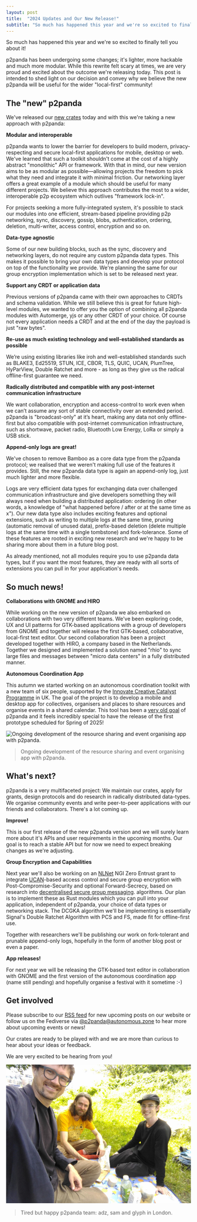 ```yaml
---
layout: post
title:  "2024 Updates and Our New Release!"
subtitle: "So much has happened this year and we're so excited to finally tell you about it!"
---
```


So much has happened this year and we're so excited to finally tell you about it!

p2panda has been undergoing some changes; it's lighter, more hackable and much more modular. While this rewrite felt scary at times, we are very proud and excited about the outcome we're releasing today. This post is intended to shed light on our decision and convey why we believe the new p2panda will be useful for the wider "local-first" community!

## The "new" p2panda

We've released our [new crates](https://github.com/p2panda/p2panda) today and with this we're taking a new approach with p2panda:

**Modular and interoperable**

p2panda wants to lower the barrier for developers to build modern, privacy-respecting and secure local-first applications for mobile, desktop or web. We've learned that such a toolkit shouldn't come at the cost of a highly abstract "monolithic" API or framework. With that in mind, our new version aims to be as modular as possible—allowing projects the freedom to pick what they need and integrate it with minimal friction. Our networking layer offers a great example of a module which should be useful for many different projects. We believe this approach contributes the most to a wider, interoperable p2p ecosystem which outlives "framework lock-in".

For projects seeking a more fully-integrated system, it's possible to stack our modules into one efficient, stream-based pipeline providing p2p networking, sync, discovery, gossip, blobs, authentication, ordering, deletion, multi-writer, access control, encryption and so on.

**Data-type agnostic**

Some of our new building blocks, such as the sync, discovery and networking layers, do not require any custom p2panda data types. This makes it possible to bring your own data types and develop your protocol on top of the functionality we provide. We're planning the same for our group encryption implementation which is set to be released next year.

**Support any CRDT or application data**

Previous versions of p2panda came with their own approaches to CRDTs and schema validation. While we still believe this is great for future high-level modules, we wanted to offer you the option of combining all p2panda modules with Automerge, yjs or any other CRDT of your choice. Of course not every application needs a CRDT and at the end of the day the payload is just "raw bytes".

**Re-use as much existing technology and well-established standards as possible**

We’re using existing libraries like iroh and well-established standards such as BLAKE3, Ed25519, STUN, ICE, CBOR, TLS, QUIC, UCAN, PlumTree, HyParView, Double Ratchet and more - as long as they give us the radical offline-first guarantee we need.

**Radically distributed and compatible with any post-internet communication infrastructure**

We want collaboration, encryption and access-control to work even when we can’t assume any sort of stable connectivity over an extended period. p2panda is "broadcast-only" at it’s heart, making any data not only offline-first but also compatible with post-internet communication infrastructure, such as shortwave, packet radio, Bluetooth Low Energy, LoRa or simply a USB stick.

**Append-only logs are great!**

We've chosen to remove Bamboo as a core data type from the p2panda protocol; we realised that we weren't making full use of the features it provides. Still, the new p2panda data type is again an append-only log, just much lighter and more flexible.

Logs are very efficient data types for exchanging data over challenged communication infrastructure and give developers something they will always need when building a distributed application: ordering (in other words, a knowledge of "what happened before / after or at the same time as x"). Our new data type also includes exciting features and optional extensions, such as writing to multiple logs at the same time, pruning (automatic removal of unused data), prefix-based deletion (delete multiple logs at the same time with a single tombstone) and fork-tolerance. Some of these features are rooted in exciting new research and we're happy to be sharing more about them in a future blog post.

As already mentioned, not all modules require you to use p2panda data types, but if you want the most features, they are ready with all sorts of extensions you can pull in for your application's needs.

## So much news!

**Collaborations with GNOME and HIRO**

While working on the new version of p2panda we also embarked on collaborations with two very different teams. We've been exploring code, UX and UI patterns for GTK-based applications with a group of developers from GNOME and together will release the first GTK-based, collaborative, local-first text editor. Our second collaboration has been a project developed together with HIRO, a company based in the Netherlands. Together we designed and implemented a solution named "rhio" to sync large files and messages between "micro data centers" in a fully distributed manner.

**Autonomous Coordination App**

This autumn we started working on an autonomous coordination toolkit with a new team of six people, supported by the [Innovate Creative Catalyst Programme](https://iuk-business-connect.org.uk/programme/creative-catalyst/) in UK. The goal of the project is to develop a mobile and desktop app for collectives, organisers and places to share resources and organise events in a shared calendar. This tool has been a [very old goal](https://media.ccc.de/v/36c3-10756-p2panda) of p2panda and it feels incredibly special to have the release of the first prototype scheduled for Spring of 2025!

![Ongoing development of the resource sharing and event organising app with p2panda.
](/assets/images/very_large_phone.jpg)

> Ongoing development of the resource sharing and event organising app with p2panda.

## What's next?

p2panda is a very multifaceted project: We maintain our crates, apply for grants, design protocols and do research in radically distributed data-types. We organise community events and write peer-to-peer applications with our friends and collaborators. There's a lot coming up.

**Improve!**

This is our first release of the new p2panda version and we will surely learn more about it's APIs and user requirements in the upcoming months. Our goal is to reach a stable API but for now we need to expect breaking changes as we're adjusting.

**Group Encryption and Capabilities**

Next year we'll also be working on an [NLNet](https://nlnet.nl/) NGI Zero Entrust grant to integrate [UCAN](https://github.com/ucan-wg/spec)-based access control and secure group encryption with Post-Compromise-Security and optional Forward-Secrecy, based on research into [decentralised secure group messaging](https://dl.acm.org/doi/10.1145/3460120.3484542). algorithms. Our plan is to implement these as Rust modules which you can pull into your application, independent of p2panda, your choice of data types or networking stack. The DCGKA algorithm we'll be implementing is essentially Signal's Double Ratchet Algorithm with PCS and FS, made fit for offline-first use.

Together with researchers we'll be publishing our work on fork-tolerant and prunable append-only logs, hopefully in the form of another blog post or even a paper.

**App releases!**

For next year we will be releasing the GTK-based text editor in collaboration with GNOME and the first version of the autonomous coordination app (name still pending) and hopefully organise a festival with it sometime :-)

## Get involved

Please subscribe to our [RSS feed](https://p2panda.org/feed.xml) for new upcoming posts on our website or follow us on the Fediverse via [@p2panda@autonomous.zone](https://autonomous.zone/@p2panda) to hear more about upcoming events or news!

Our crates are ready to be played with and we are more than curious to hear about your ideas or feedback.

We are very excited to be hearing from you!

![Tired by happy p2panda team: adz, sam and glyph in London](/assets/images/adz_sam_glyph.jpg)

> Tired but happy p2panda team: adz, sam and glyph in London.

